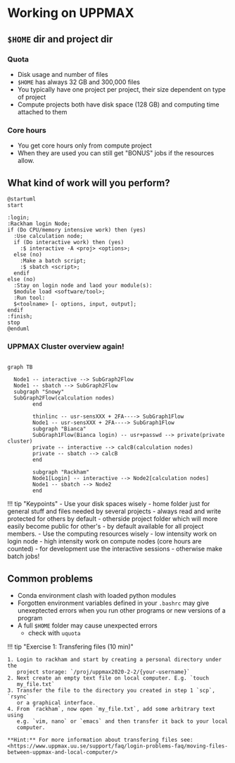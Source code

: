 # Working on UPPMAX 

## ``$HOME`` dir and project dir

### Quota
- Disk usage and number of files
- ``$HOME`` has always 32 GB and 300,000 files
- You typically have one project per project, their size dependent on type of project
- Compute projects both have disk space (128 GB) and computing time attached to them

### Core hours
- You  get core hours only from compute project
- When they are used you can still get "BONUS" jobs if the resources allow.

## What kind of work will you perform?

```puml
@startuml
start

:login;
:Rackham login Node;
if (Do CPU/memory intensive work) then (yes)
  :Use calculation node;
  if (Do interactive work) then (yes)
    :$ interactive -A <proj> <options>;
  else (no)
    :Make a batch script;
    :$ sbatch <script>;
  endif 
else (no)
  :Stay on login node and laod your module(s):
  $module load <software/tool>;
  :Run tool: 
  $<toolname> [- options, input, output];
endif
:finish;
stop
@enduml
```

### UPPMAX Cluster overview again!

```mermaid

graph TB

  Node1 -- interactive --> SubGraph2Flow
  Node1 -- sbatch --> SubGraph2Flow
  subgraph "Snowy"
  SubGraph2Flow(calculation nodes) 
        end

        thinlinc -- usr-sensXXX + 2FA----> SubGraph1Flow
        Node1 -- usr-sensXXX + 2FA----> SubGraph1Flow
        subgraph "Bianca"
        SubGraph1Flow(Bianca login) -- usr+passwd --> private(private cluster)
        private -- interactive --> calcB(calculation nodes)
        private -- sbatch --> calcB
        end

        subgraph "Rackham"
        Node1[Login] -- interactive --> Node2[calculation nodes]
        Node1 -- sbatch --> Node2
        end
```

!!! tip "Keypoints"
    - Use your disk spaces wisely
        - home folder just for general stuff and files needed by several projects
          - always read and write protected for others by default
        - otherside project folder which will more easily become public for other's
          - by default available for all project members.
    - Use the computing resources wisely
        - low intensity work on login node
        - high intensity work on compute nodes (core hours are counted)
            - for development use the interactive sessions
            - otherwise make batch jobs!

## Common problems

- Conda environment clash with loaded python modules
- Forgotten environment variables defined in your `.bashrc` may give unexeptected errors when you run other programs or new versions of a program
- A full ``$HOME`` folder may cause unexpected errors
  - check with ``uquota``


!!! tip "Exercise 1: Transfering files (10 min)"

    1. Login to rackham and start by creating a personal directory under the
       project storage: `/proj/uppmax2020-2-2/{your-username}`
    2. Next create an empty text file on local computer. E.g. `touch
       my_file.txt`
    3. Transfer the file to the directory you created in step 1 `scp`, `rsync`
       or a graphical interface.
    4. From `rackham`, now open `my_file.txt`, add some arbitrary text using
       e.g. `vim, nano` or `emacs` and then transfer it back to your local
       computer.    

    **Hint:** For more information about transfering files see:
    <https://www.uppmax.uu.se/support/faq/login-problems-faq/moving-files-between-uppmax-and-local-computer/>


